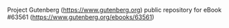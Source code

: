Project Gutenberg (https://www.gutenberg.org) public repository for
eBook #63561 (https://www.gutenberg.org/ebooks/63561)

